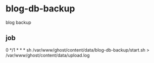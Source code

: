 # blog-db-backup

blog backup

## job
0 */1 * * *  sh /var/www/ghost/content/data/blog-db-backup/start.sh > /var/www/ghost/content/data/upload.log
